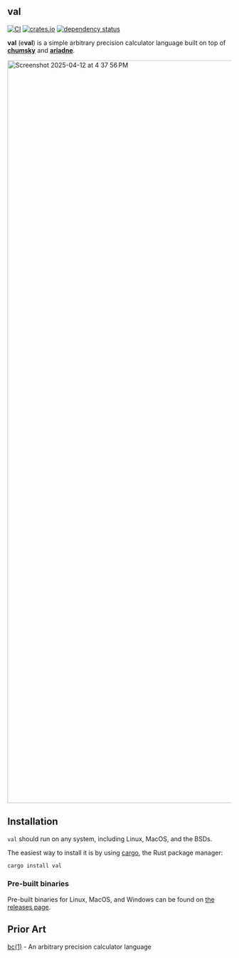 ## val

[![CI](https://github.com/terror/val/actions/workflows/ci.yaml/badge.svg)](https://github.com/terror/val/actions/workflows/ci.yaml)
[![crates.io](https://shields.io/crates/v/val.svg)](https://crates.io/crates/val)
[![dependency status](https://deps.rs/repo/github/terror/val/status.svg)](https://deps.rs/repo/github/terror/val)

**val** (e**val**) is a simple arbitrary precision calculator language built
on top of [**chumsky**](https://github.com/zesterer/chumsky) and
[**ariadne**](https://github.com/zesterer/ariadne).

<img width="1667" alt="Screenshot 2025-04-12 at 4 37 56 PM" src="https://github.com/user-attachments/assets/eba025ba-f68b-43e1-a148-2c1d6fa16ae0" />

## Installation

`val` should run on any system, including Linux, MacOS, and the BSDs.

The easiest way to install it is by using [cargo](https://doc.rust-lang.org/cargo/index.html),
the Rust package manager:

```bash
cargo install val
```

### Pre-built binaries

Pre-built binaries for Linux, MacOS, and Windows can be found on [the releases
page](https://github.com/terror/val/releases).

## Prior Art

[bc(1)](https://linux.die.net/man/1/bc) - An arbitrary precision calculator
language
